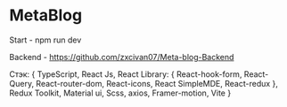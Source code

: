 # MetaBlog
Start - npm run dev


Backend - https://github.com/zxcivan07/Meta-blog-Backend


Стэк: {
  TypeScript,
  React Js,
  React Library: {
    React-hook-form,
    React-Query,
    React-router-dom,
    React-icons,
    React SimpleMDE,
    React-redux
  },
  Redux Toolkit,
  Material ui,
  Scss,
  axios,
  Framer-motion,
  Vite
}
